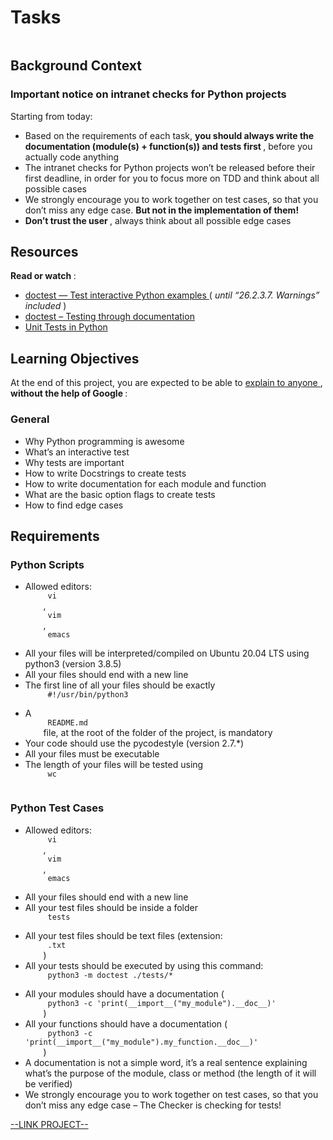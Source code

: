 # Tasks

<html>
<div class="panel panel-default" id="project-description">
 <div class="panel-body">
  <p>
   <img alt="" loading="lazy" src="https://s3.amazonaws.com/intranet-projects-files/holbertonschool-higher-level_programming+/246/giphy-4.gif" style=""/>
  </p>
  <h2>
   Background Context
  </h2>
  <h3>
   Important notice on intranet checks for Python projects
  </h3>
  <p>
   Starting from today:
  </p>
  <ul>
   <li>
    Based on the requirements of each task,
    <strong>
     you should always write the documentation (module(s) + function(s)) and tests first
    </strong>
    , before you actually code anything
   </li>
   <li>
    The intranet checks for Python projects won’t be released before their first deadline, in order for you to focus more on TDD and think about all possible cases
   </li>
   <li>
    We strongly encourage you to work together on test cases, so that you don’t miss any edge case.
    <strong>
     But not in the implementation of them!
    </strong>
   </li>
   <li>
    <strong>
     Don’t trust the user
    </strong>
    , always think about all possible edge cases
   </li>
  </ul>
  <h2>
   Resources
  </h2>
  <p>
   <strong>
    Read or watch
   </strong>
   :
  </p>
  <ul>
   <li>
    <a href="https://docs.python.org/3.4/library/doctest.html" target="_blank" title="doctest — Test interactive Python examples">
     doctest — Test interactive Python examples
    </a>
    (
    <em>
     until “26.2.3.7. Warnings” included
    </em>
    )
   </li>
   <li>
    <a href="https://pymotw.com/3/doctest/" target="_blank" title="doctest – Testing through documentation">
     doctest – Testing through documentation
    </a>
   </li>
   <li>
    <a href="https://www.youtube.com/watch?v=1Lfv5tUGsn8" target="_blank" title="Unit Tests in Python">
     Unit Tests in Python
    </a>
   </li>
  </ul>
  <h2>
   Learning Objectives
  </h2>
  <p>
   At the end of this project, you are expected to be able to
   <a href="https://fs.blog/feynman-learning-technique/" target="_blank" title="explain to anyone">
    explain to anyone
   </a>
   ,
   <strong>
    without the help of Google
   </strong>
   :
  </p>
  <h3>
   General
  </h3>
  <ul>
   <li>
    Why Python programming is awesome
   </li>
   <li>
    What’s an interactive test
   </li>
   <li>
    Why tests are important
   </li>
   <li>
    How to write Docstrings to create tests
   </li>
   <li>
    How to write documentation for each module and function
   </li>
   <li>
    What are the basic option flags to create tests
   </li>
   <li>
    How to find edge cases
   </li>
  </ul>
  <h2>
   Requirements
  </h2>
  <h3>
   Python Scripts
  </h3>
  <ul>
   <li>
    Allowed editors:
    <code>
     vi
    </code>
    ,
    <code>
     vim
    </code>
    ,
    <code>
     emacs
    </code>
   </li>
   <li>
    All your files will be interpreted/compiled on Ubuntu 20.04 LTS using python3 (version 3.8.5)
   </li>
   <li>
    All your files should end with a new line
   </li>
   <li>
    The first line of all your files should be exactly
    <code>
     #!/usr/bin/python3
    </code>
   </li>
   <li>
    A
    <code>
     README.md
    </code>
    file, at the root of the folder of the project, is mandatory
   </li>
   <li>
    Your code should use the pycodestyle (version 2.7.*)
   </li>
   <li>
    All your files must be executable
   </li>
   <li>
    The length of your files will be tested using
    <code>
     wc
    </code>
   </li>
  </ul>
  <h3>
   Python Test Cases
  </h3>
  <ul>
   <li>
    Allowed editors:
    <code>
     vi
    </code>
    ,
    <code>
     vim
    </code>
    ,
    <code>
     emacs
    </code>
   </li>
   <li>
    All your files should end with a new line
   </li>
   <li>
    All your test files should be inside a folder
    <code>
     tests
    </code>
   </li>
   <li>
    All your test files should be text files (extension:
    <code>
     .txt
    </code>
    )
   </li>
   <li>
    All your tests should be executed by using this command:
    <code>
     python3 -m doctest ./tests/*
    </code>
   </li>
   <li>
    All your modules should have a documentation (
    <code>
     python3 -c 'print(__import__("my_module").__doc__)'
    </code>
    )
   </li>
   <li>
    All your functions should have a documentation (
    <code>
     python3 -c 'print(__import__("my_module").my_function.__doc__)'
    </code>
    )
   </li>
   <li>
    A documentation is not a simple word, it’s a real sentence explaining what’s the purpose of the module, class or method (the length of it will be verified)
   </li>
   <li>
    We strongly encourage you to work together on test cases, so that you don’t miss any edge case – The Checker is checking for tests!
   </li>
  </ul>
 </div>
</div>

[--LINK PROJECT--](https://intranet.hbtn.io/projects/2123)
</html>
